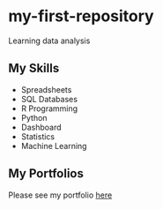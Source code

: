 # my-first-repository
Learning data analysis

## My Skills

- Spreadsheets
- SQL Databases
- R Programming
- Python
- Dashboard
- Statistics
- Machine Learning

## My Portfolios

Please see my portfolio [here](https://panupongchandrasilpin.wordpress.com/)
